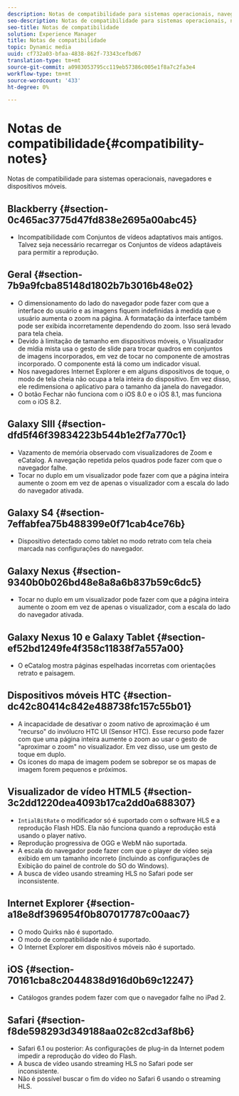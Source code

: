 ```yaml
---
description: Notas de compatibilidade para sistemas operacionais, navegadores e dispositivos móveis.
seo-description: Notas de compatibilidade para sistemas operacionais, navegadores e dispositivos móveis.
seo-title: Notas de compatibilidade
solution: Experience Manager
title: Notas de compatibilidade
topic: Dynamic media
uuid: cf732a03-bfaa-4838-862f-73343cefbd67
translation-type: tm+mt
source-git-commit: a0983053795cc119eb57386c005e1f8a7c2fa3e4
workflow-type: tm+mt
source-wordcount: '433'
ht-degree: 0%

---
```



# Notas de compatibilidade{#compatibility-notes}

<!-- Updated June 1, 2020 from https://wiki.corp.adobe.com/pages/viewpage.action?spaceKey=scene7qa&title=s7Viewers%2C+S7SDK%2C+S7OnDemand+Release+Notes - Contact is Sasha -->

Notas de compatibilidade para sistemas operacionais, navegadores e dispositivos móveis.

## Blackberry {#section-0c465ac3775d47fd838e2695a00abc45}

* Incompatibilidade com Conjuntos de vídeos adaptativos mais antigos. Talvez seja necessário recarregar os Conjuntos de vídeos adaptáveis para permitir a reprodução.

## Geral {#section-7b9a9fcba85148d1802b7b3016b48e02}

* O dimensionamento do lado do navegador pode fazer com que a interface do usuário e as imagens fiquem indefinidas à medida que o usuário aumenta o zoom na página. A formatação da interface também pode ser exibida incorretamente dependendo do zoom. Isso será levado para tela cheia.
* Devido à limitação de tamanho em dispositivos móveis, o Visualizador de mídia mista usa o gesto de slide para trocar quadros em conjuntos de imagens incorporados, em vez de tocar no componente de amostras incorporado. O componente está lá como um indicador visual.
* Nos navegadores Internet Explorer e em alguns dispositivos de toque, o modo de tela cheia não ocupa a tela inteira do dispositivo. Em vez disso, ele redimensiona o aplicativo para o tamanho da janela do navegador.
* O botão Fechar não funciona com o iOS 8.0 e o iOS 8.1, mas funciona com o iOS 8.2.

## Galaxy SIII {#section-dfd5f46f39834223b544b1e2f7a770c1}

* Vazamento de memória observado com visualizadores de Zoom e eCatalog. A navegação repetida pelos quadros pode fazer com que o navegador falhe.
* Tocar no duplo em um visualizador pode fazer com que a página inteira aumente o zoom em vez de apenas o visualizador com a escala do lado do navegador ativada.

## Galaxy S4 {#section-7effabfea75b488399e0f71cab4ce76b}

* Dispositivo detectado como tablet no modo retrato com tela cheia marcada nas configurações do navegador.

## Galaxy Nexus {#section-9340b0b026bd48e8a8a6b837b59c6dc5}

* Tocar no duplo em um visualizador pode fazer com que a página inteira aumente o zoom em vez de apenas o visualizador, com a escala do lado do navegador ativada.

## Galaxy Nexus 10 e Galaxy Tablet {#section-ef52bd1249fe4f358c11838f7a557a00}

* O eCatalog mostra páginas espelhadas incorretas com orientações retrato e paisagem.

## Dispositivos móveis HTC {#section-dc42c80414c842e488738fc157c55b01}

* A incapacidade de desativar o zoom nativo de aproximação é um &quot;recurso&quot; do invólucro HTC UI (Sensor HTC). Esse recurso pode fazer com que uma página inteira aumente o zoom ao usar o gesto de &quot;aproximar o zoom&quot; no visualizador. Em vez disso, use um gesto de toque em duplo.
* Os ícones do mapa de imagem podem se sobrepor se os mapas de imagem forem pequenos e próximos.

## Visualizador de vídeo HTML5 {#section-3c2dd1220dea4093b17ca2dd0a688307}

* `IntialBitRate` o modificador só é suportado com o software HLS e a reprodução Flash HDS. Ela não funciona quando a reprodução está usando o player nativo.
* Reprodução progressiva de OGG e WebM não suportada.
* A escala do navegador pode fazer com que o player de vídeo seja exibido em um tamanho incorreto (incluindo as configurações de Exibição do painel de controle do SO do Windows).
* A busca de vídeo usando streaming HLS no Safari pode ser inconsistente.

## Internet Explorer {#section-a18e8df396954f0b807017787c00aac7}

* O modo Quirks não é suportado.
* O modo de compatibilidade não é suportado.
* O Internet Explorer em dispositivos móveis não é suportado.

## iOS {#section-70161cba8c2044838d916d0b69c12247}

* Catálogos grandes podem fazer com que o navegador falhe no iPad 2.

## Safari {#section-f8de598293d349188aa02c82cd3af8b6}

* Safari 6.1 ou posterior: As configurações de plug-in da Internet podem impedir a reprodução do vídeo do Flash.
* A busca de vídeo usando streaming HLS no Safari pode ser inconsistente.
* Não é possível buscar o fim do vídeo no Safari 6 usando o streaming HLS.

